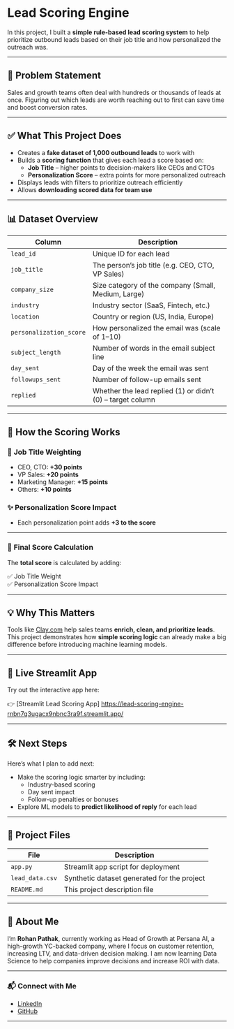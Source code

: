 # Lead Scoring Engine

In this project, I built a **simple rule-based lead scoring system** to help prioritize outbound leads based on their job title and how personalized the outreach was.

---

## 🚀 Problem Statement

Sales and growth teams often deal with hundreds or thousands of leads at once. Figuring out which leads are worth reaching out to first can save time and boost conversion rates.

---

## ✅ What This Project Does

- Creates a **fake dataset of 1,000 outbound leads** to work with  
- Builds a **scoring function** that gives each lead a score based on:
  - **Job Title** – higher points to decision-makers like CEOs and CTOs
  - **Personalization Score** – extra points for more personalized outreach
- Displays leads with filters to prioritize outreach efficiently
- Allows **downloading scored data for team use**

---

## 📊 Dataset Overview

| Column                 | Description                                         |
|-------------------------|-----------------------------------------------------|
| `lead_id`              | Unique ID for each lead                             |
| `job_title`            | The person’s job title (e.g. CEO, CTO, VP Sales)    |
| `company_size`         | Size category of the company (Small, Medium, Large) |
| `industry`             | Industry sector (SaaS, Fintech, etc.)               |
| `location`             | Country or region (US, India, Europe)               |
| `personalization_score`| How personalized the email was (scale of 1–10)      |
| `subject_length`       | Number of words in the email subject line           |
| `day_sent`             | Day of the week the email was sent                  |
| `followups_sent`       | Number of follow-up emails sent                     |
| `replied`              | Whether the lead replied (1) or didn’t (0) – target column |

---

## 📝 How the Scoring Works

### 🎯 **Job Title Weighting**

- CEO, CTO: **+30 points**
- VP Sales: **+20 points**
- Marketing Manager: **+15 points**
- Others: **+10 points**

### ✨ **Personalization Score Impact**

- Each personalization point adds **+3 to the score**

---

### 🔢 **Final Score Calculation**

The **total score** is calculated by adding:

✅ Job Title Weight  
✅ Personalization Score Impact

---

## 💡 Why This Matters

Tools like [Clay.com](https://clay.com) help sales teams **enrich, clean, and prioritize leads**. This project demonstrates how **simple scoring logic** can already make a big difference before introducing machine learning models.

---

## 🔗 Live Streamlit App

Try out the interactive app here:

👉 [Streamlit Lead Scoring App] https://lead-scoring-engine-rnbn7q3ugacx9nbnc3ra9f.streamlit.app/

---

## 🛠️ Next Steps

Here’s what I plan to add next:

- Make the scoring logic smarter by including:
  - Industry-based scoring
  - Day sent impact
  - Follow-up penalties or bonuses
- Explore ML models to **predict likelihood of reply** for each lead

---

## 📁 Project Files

| File            | Description                                         |
|-----------------|-----------------------------------------------------|
| `app.py`        | Streamlit app script for deployment                 |
| `lead_data.csv` | Synthetic dataset generated for the project         |
| `README.md`     | This project description file                      |

---

## 👤 About Me

I’m **Rohan Pathak**, currently working as Head of Growth at Persana AI, a high-growth YC-backed company, where I focus on customer retention, increasing LTV, and data-driven decision making. I am now learning Data Science to help companies improve decisions and increase ROI with data.

---

### 📬 Connect with Me

- [LinkedIn](https://www.linkedin.com/in/pathakrohan/)
- [GitHub](https://github.com/Rohanzzy)

---
